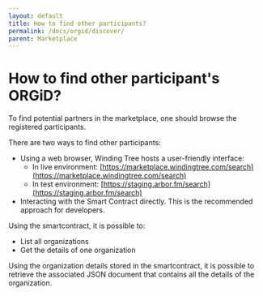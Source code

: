 ```yaml
---
layout: default
title: How to find other participants?
permalink: /docs/orgid/discover/
parent: Marketplace
---
```


# How to find other participant's ORGiD?

To find potential partners in the marketplace, one should browse the registered participants.

There are two ways to find other participants:

* Using a web browser, Winding Tree hosts a user-friendly interface:
  * In live environment: [https://marketplace.windingtree.com/search](https://marketplace.windingtree.com/search)
  * In test environment: [https://staging.arbor.fm/search](https://staging.arbor.fm/search)
* Interacting with the Smart Contract directly. This is the recommended approach for developers.

Using the smartcontract, it is possible to:

* List all organizations
* Get the details of one organization

Using the organization details stored in the smartcontract, it is possible to retrieve the associated JSON document that contains all the details of the organization.
